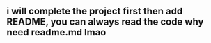 ## i will complete the project first then add README, you can always read the code why need readme.md lmao

